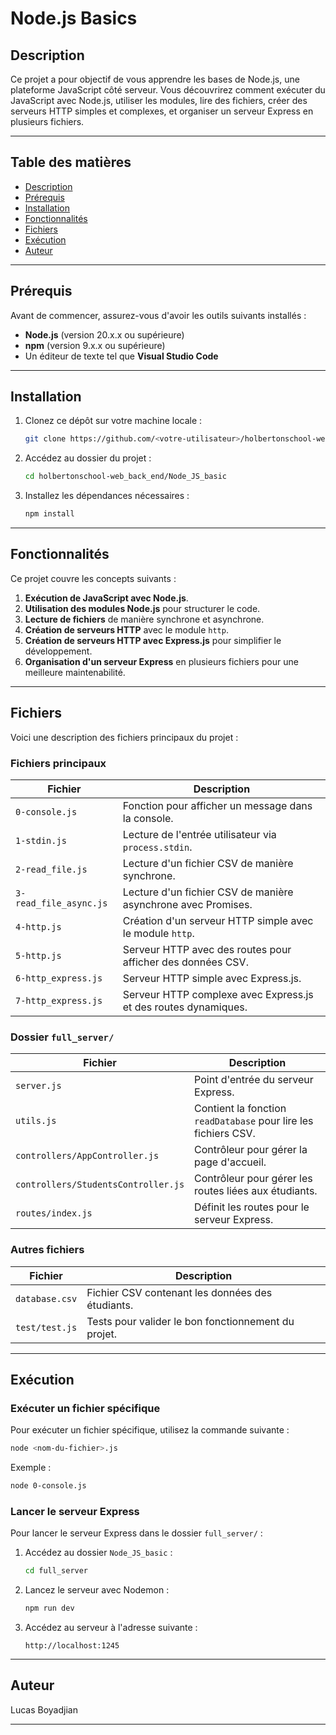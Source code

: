 # Node.js Basics

## Description
Ce projet a pour objectif de vous apprendre les bases de Node.js, une plateforme JavaScript côté serveur. Vous découvrirez comment exécuter du JavaScript avec Node.js, utiliser les modules, lire des fichiers, créer des serveurs HTTP simples et complexes, et organiser un serveur Express en plusieurs fichiers.

---

## Table des matières
- [Description](#description)
- [Prérequis](#prérequis)
- [Installation](#installation)
- [Fonctionnalités](#fonctionnalités)
- [Fichiers](#fichiers)
- [Exécution](#exécution)
- [Auteur](#auteur)

---

## Prérequis
Avant de commencer, assurez-vous d'avoir les outils suivants installés :
- **Node.js** (version 20.x.x ou supérieure)
- **npm** (version 9.x.x ou supérieure)
- Un éditeur de texte tel que **Visual Studio Code**

---

## Installation
1. Clonez ce dépôt sur votre machine locale :
   ```bash
   git clone https://github.com/<votre-utilisateur>/holbertonschool-web_back_end.git
   ```
2. Accédez au dossier du projet :
   ```bash
   cd holbertonschool-web_back_end/Node_JS_basic
   ```
3. Installez les dépendances nécessaires :
   ```bash
   npm install
   ```

---

## Fonctionnalités
Ce projet couvre les concepts suivants :
1. **Exécution de JavaScript avec Node.js**.
2. **Utilisation des modules Node.js** pour structurer le code.
3. **Lecture de fichiers** de manière synchrone et asynchrone.
4. **Création de serveurs HTTP** avec le module `http`.
5. **Création de serveurs HTTP avec Express.js** pour simplifier le développement.
6. **Organisation d'un serveur Express** en plusieurs fichiers pour une meilleure maintenabilité.

---

## Fichiers
Voici une description des fichiers principaux du projet :

### **Fichiers principaux**
| Fichier                        | Description                                                                 |
|--------------------------------|-----------------------------------------------------------------------------|
| `0-console.js`                 | Fonction pour afficher un message dans la console.                         |
| `1-stdin.js`                   | Lecture de l'entrée utilisateur via `process.stdin`.                       |
| `2-read_file.js`               | Lecture d'un fichier CSV de manière synchrone.                             |
| `3-read_file_async.js`         | Lecture d'un fichier CSV de manière asynchrone avec Promises.               |
| `4-http.js`                    | Création d'un serveur HTTP simple avec le module `http`.                   |
| `5-http.js`                    | Serveur HTTP avec des routes pour afficher des données CSV.                |
| `6-http_express.js`            | Serveur HTTP simple avec Express.js.                                       |
| `7-http_express.js`            | Serveur HTTP complexe avec Express.js et des routes dynamiques.            |

### **Dossier `full_server/`**
| Fichier                        | Description                                                                 |
|--------------------------------|-----------------------------------------------------------------------------|
| `server.js`                    | Point d'entrée du serveur Express.                                         |
| `utils.js`                     | Contient la fonction `readDatabase` pour lire les fichiers CSV.            |
| `controllers/AppController.js` | Contrôleur pour gérer la page d'accueil.                                   |
| `controllers/StudentsController.js` | Contrôleur pour gérer les routes liées aux étudiants.                  |
| `routes/index.js`              | Définit les routes pour le serveur Express.                                |

### **Autres fichiers**
| Fichier                        | Description                                                                 |
|--------------------------------|-----------------------------------------------------------------------------|
| `database.csv`                 | Fichier CSV contenant les données des étudiants.                           |
| `test/test.js`                 | Tests pour valider le bon fonctionnement du projet.                        |

---

## Exécution
### **Exécuter un fichier spécifique**
Pour exécuter un fichier spécifique, utilisez la commande suivante :
```bash
node <nom-du-fichier>.js
```

Exemple :
```bash
node 0-console.js
```

### **Lancer le serveur Express**
Pour lancer le serveur Express dans le dossier `full_server/` :
1. Accédez au dossier `Node_JS_basic` :
   ```bash
   cd full_server
   ```
2. Lancez le serveur avec Nodemon :
   ```bash
   npm run dev
   ```
3. Accédez au serveur à l'adresse suivante :
   ```
   http://localhost:1245
   ```

---

## Auteur
Lucas Boyadjian

---